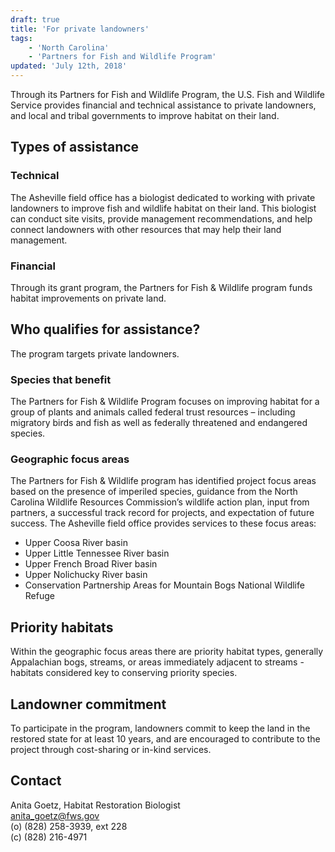```yaml
---
draft: true
title: 'For private landowners'
tags:
    - 'North Carolina'
    - 'Partners for Fish and Wildlife Program'
updated: 'July 12th, 2018'
--- 
```


Through its Partners for Fish and Wildlife Program, the U.S. Fish and Wildlife Service provides financial and technical assistance to private landowners, and local and tribal governments to improve habitat on their land.

## Types of assistance

### Technical

The Asheville field office has a biologist dedicated to working with private landowners to improve fish and wildlife habitat on their land. This biologist can conduct site visits, provide management recommendations, and help connect landowners with other resources that may help their land management.

### Financial

Through its grant program, the Partners for Fish & Wildlife program funds habitat improvements on private land.

## Who qualifies for assistance?

The program targets private landowners. 

### Species that benefit

The Partners for Fish & Wildlife Program focuses on improving habitat for a group of plants and animals called federal trust resources – including migratory birds and fish as well as federally threatened and endangered species.

### Geographic focus areas

The Partners for Fish & Wildlife program has identified project focus areas based on the presence of imperiled species, guidance from the North Carolina Wildlife Resources Commission’s wildlife action plan, input from partners, a successful track record for projects, and expectation of future success. The Asheville field office provides services to these focus areas:

- Upper Coosa River basin
- Upper Little Tennessee River basin
- Upper French Broad River basin
- Upper Nolichucky River basin
- Conservation Partnership Areas for Mountain Bogs National Wildlife Refuge

## Priority habitats

Within the geographic focus areas there are priority habitat types, generally Appalachian bogs, streams, or areas immediately adjacent to streams - habitats considered key to conserving priority species.

## Landowner commitment

To participate in the program, landowners commit to keep the land in the restored state for at least 10 years, and are encouraged to contribute to the project through cost-sharing or in-kind services.

## Contact

Anita Goetz, Habitat Restoration Biologist  
[anita_goetz@fws.gov](mailto:anita_goetz@fws.gov)  
(o) (828) 258-3939, ext 228  
(c) (828) 216-4971